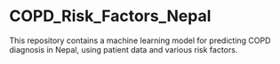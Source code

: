 # COPD_Risk_Factors_Nepal
This repository contains a machine learning model for predicting COPD diagnosis in Nepal, using patient data and various risk factors.
